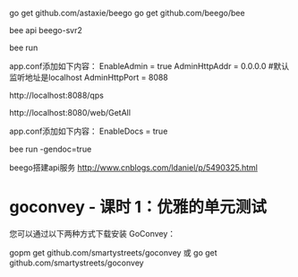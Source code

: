 

go get github.com/astaxie/beego
go get github.com/beego/bee

bee api beego-svr2

bee run


app.conf添加如下内容：
EnableAdmin = true
AdminHttpAddr = 0.0.0.0 #默认监听地址是localhost
AdminHttpPort = 8088

http://localhost:8088/qps


http://localhost:8080/web/GetAll

app.conf添加如下内容：
EnableDocs = true

bee run -gendoc=true


beego搭建api服务
http://www.cnblogs.com/ldaniel/p/5490325.html



# goconvey - 课时 1：优雅的单元测试
您可以通过以下两种方式下载安装 GoConvey：

gopm get github.com/smartystreets/goconvey
或
go get github.com/smartystreets/goconvey
























































